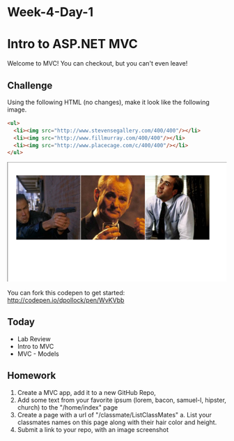# Week-4-Day-1

# Intro to ASP.NET MVC

Welcome to MVC! You can checkout, but you can't even leave!

## Challenge

Using the following HTML (no changes), make it look like the following image. 

```html
<ul>
  <li><img src="http://www.stevensegallery.com/400/400"/></li>
  <li><img src="http://www.fillmurray.com/400/400"/></li>
  <li><img src="http://www.placecage.com/c/400/400"/></li>
</ul>
```

![place](assets/challenge.png)

You can fork this codepen to get started: http://codepen.io/dpollock/pen/WvKVbb

## Today

* Lab Review
* Intro to MVC
* MVC - Models

## Homework

1. Create a MVC app, add it to a new GitHub Repo,
1. Add some text from your favorite ipsum (lorem, bacon, samuel-l, hipster, church) to the "/home/index" page
1. Create a page with a url of "/classmate/ListClassMates"
a. List your classmates names on this page along with their hair color and height.
1. Submit a link to your repo, with an image screenshot
